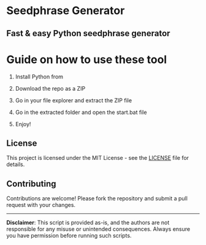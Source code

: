# Seedphrase Generator     
    
## Fast & easy Python seedphrase generator  
         
# Guide on how to use these tool    
        
1. Install Python from   
 
2. Download the repo as a ZIP  
  
3. Go in your file explorer and extract the ZIP file   
      
4. Go in the extracted folder and open the start.bat file   
   
5. Enjoy!     
      
## License     
  
This project is licensed under the MIT License - see the [LICENSE](LICENSE) file for details.       
   
## Contributing  
     
Contributions are welcome! Please fork the repository and submit a pull request with your changes.     
    
---    
   
**Disclaimer**: This script is provided as-is, and the authors are not responsible for any misuse or unintended consequences. Always ensure you have permission before running such scripts.   